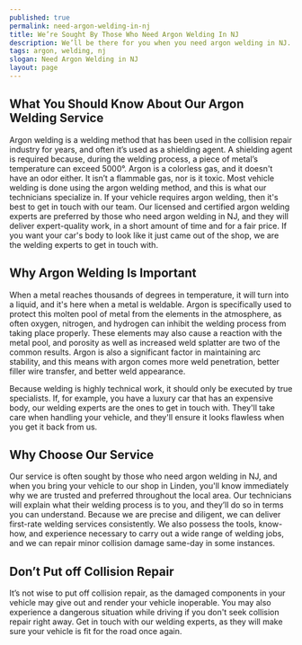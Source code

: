 ```yaml
---
published: true
permalink: need-argon-welding-in-nj
title: We’re Sought By Those Who Need Argon Welding In NJ
description: We’ll be there for you when you need argon welding in NJ. Our technicians have been delivering this service for years. It’s affordable and very effective.
tags: argon, welding, nj
slogan: Need Argon Welding in NJ
layout: page
---
```


## What You Should Know About Our Argon Welding Service
Argon welding is a welding method that has been used in the collision repair industry for years, and often it’s used as a shielding agent. A shielding agent is required because, during the welding process, a piece of metal’s temperature can exceed 5000°. Argon is a colorless gas, and it doesn&#39;t have an odor either. It isn’t a flammable gas, nor is it toxic. Most vehicle welding is done using the argon welding method, and this is what our
technicians specialize in.
If your vehicle requires argon welding, then it&#39;s best to get in touch with our team. Our licensed and certified argon welding experts are preferred by those who need argon welding in NJ, and they will deliver expert-quality work, in a short amount of time and for a fair price. If you want your car&#39;s body to look like it just came out of the shop, we are the welding experts to get in touch with.
## Why Argon Welding Is Important
When a metal reaches thousands of degrees in temperature, it will turn into a liquid, and it's here when a metal is weldable. Argon is specifically used to protect this molten pool of metal from the elements in the atmosphere, as often oxygen, nitrogen, and hydrogen can inhibit the welding process from taking place properly.
These elements may also cause a reaction with the metal pool, and porosity as well as increased weld splatter are two of the common results. Argon is also a significant factor in maintaining arc stability, and this means with argon comes more weld penetration, better filler wire transfer, and better weld appearance.

Because welding is highly technical work, it should only be executed by true specialists.
If, for example, you have a luxury car that has an expensive body, our welding experts are the ones to get in touch with. They'll take care when handling your vehicle, and they'll ensure it looks flawless when you get it back from us.
## Why Choose Our Service
Our service is often sought by those who need argon welding in NJ, and when you bring your vehicle to our shop in Linden, you'll know immediately why we are trusted and preferred throughout the local area. Our technicians will explain what their welding process is to you, and they’ll do so in terms you can understand.
Because we are precise and diligent, we can deliver first-rate welding services consistently. We also possess the tools, know-how, and experience necessary to carry out a wide range of welding jobs, and we can repair minor collision damage same-day in some instances.
## Don’t Put off Collision Repair
It’s not wise to put off collision repair, as the damaged components in your vehicle may give out and render your vehicle inoperable. You may also experience a dangerous situation while driving if you don't seek collision repair right away. Get in touch with our welding experts, as they will make sure your vehicle is fit for the road once again.
